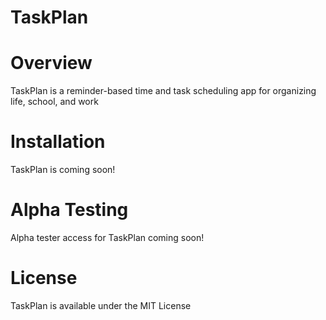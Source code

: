 <!-- Name -->
# TaskPlan

<!-- One-liner explaining the purpose of the module -->
# Overview
TaskPlan is a reminder-based time and task scheduling app for organizing life, school, and work

<!-- Necessary background context & links -->

<!-- Potentially unfamiliar terms link to informative sources -->

<!-- Clear, runnable example of usage -->

<!-- Installation instructions -->
# Installation
TaskPlan is coming soon!

<!-- Alpha testers -->
# Alpha Testing
Alpha tester access for TaskPlan coming soon!

<!-- Caveats and limitations mentioned up-front -->

<!-- License -->
# License
TaskPlan is available under the MIT License

